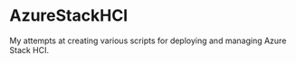 # AzureStackHCI
My attempts at creating various scripts for deploying and managing Azure Stack HCI. 
